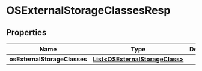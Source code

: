 # OSExternalStorageClassesResp

## Properties
Name | Type | Description | Notes
------------ | ------------- | ------------- | -------------
**osExternalStorageClasses** | [**List&lt;OSExternalStorageClass&gt;**](OSExternalStorageClass.md) |  |  [optional]
